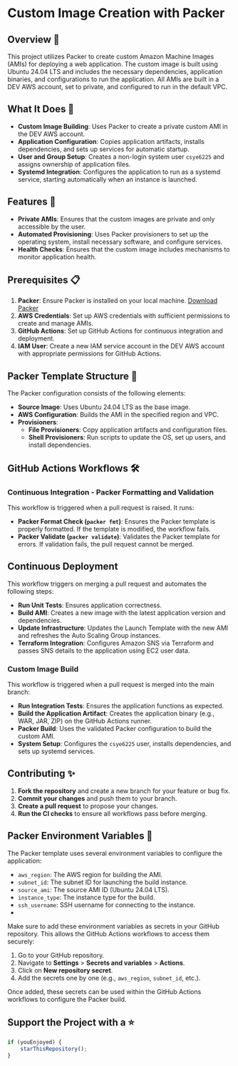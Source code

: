 # Custom Image Creation with Packer

## Overview 📜

This project utilizes Packer to create custom Amazon Machine Images (AMIs) for deploying a web application. The custom image is built using Ubuntu 24.04 LTS and includes the necessary dependencies, application binaries, and configurations to run the application. All AMIs are built in a DEV AWS account, set to private, and configured to run in the default VPC.

## What It Does 🤖

- **Custom Image Building**: Uses Packer to create a private custom AMI in the DEV AWS account.
- **Application Configuration**: Copies application artifacts, installs dependencies, and sets up services for automatic startup.
- **User and Group Setup**: Creates a non-login system user `csye6225` and assigns ownership of application files.
- **Systemd Integration**: Configures the application to run as a systemd service, starting automatically when an instance is launched.

## Features 🚀

- **Private AMIs**: Ensures that the custom images are private and only accessible by the user.
- **Automated Provisioning**: Uses Packer provisioners to set up the operating system, install necessary software, and configure services.
- **Health Checks**: Ensures that the custom image includes mechanisms to monitor application health.

## Prerequisites 📋

1. **Packer**: Ensure Packer is installed on your local machine. [Download Packer](https://www.packer.io/downloads)
2. **AWS Credentials**: Set up AWS credentials with sufficient permissions to create and manage AMIs.
3. **GitHub Actions**: Set up GitHub Actions for continuous integration and deployment.
4. **IAM User**: Create a new IAM service account in the DEV AWS account with appropriate permissions for GitHub Actions.

## Packer Template Structure 📂

The Packer configuration consists of the following elements:

- **Source Image**: Uses Ubuntu 24.04 LTS as the base image.
- **AWS Configuration**: Builds the AMI in the specified region and VPC.
- **Provisioners**:
  - **File Provisioners**: Copy application artifacts and configuration files.
  - **Shell Provisioners**: Run scripts to update the OS, set up users, and install dependencies.

## GitHub Actions Workflows 🛠️

### Continuous Integration - Packer Formatting and Validation

This workflow is triggered when a pull request is raised. It runs:
- **Packer Format Check (`packer fmt`)**: Ensures the Packer template is properly formatted. If the template is modified, the workflow fails.
- **Packer Validate (`packer validate`)**: Validates the Packer template for errors. If validation fails, the pull request cannot be merged.

## Continuous Deployment

This workflow triggers on merging a pull request and automates the following steps:
- **Run Unit Tests**: Ensures application correctness.
- **Build AMI**: Creates a new image with the latest application version and dependencies.
- **Update Infrastructure**: Updates the Launch Template with the new AMI and refreshes the Auto Scaling Group instances.
- **Terraform Integration**: Configures Amazon SNS via Terraform and passes SNS details to the application using EC2 user data.

### Custom Image Build

This workflow is triggered when a pull request is merged into the main branch:
- **Run Integration Tests**: Ensures the application functions as expected.
- **Build the Application Artifact**: Creates the application binary (e.g., WAR, JAR, ZIP) on the GitHub Actions runner.
- **Packer Build**: Uses the validated Packer configuration to build the custom AMI.
- **System Setup**: Configures the `csye6225` user, installs dependencies, and sets up systemd services.

## Contributing ✨

1. **Fork the repository** and create a new branch for your feature or bug fix.
2. **Commit your changes** and push them to your branch.
3. **Create a pull request** to propose your changes.
4. **Run the CI checks** to ensure all workflows pass before merging.

## Packer Environment Variables 📜

The Packer template uses several environment variables to configure the application:

- `aws_region`: The AWS region for building the AMI.
- `subnet_id`: The subnet ID for launching the build instance.
- `source_ami`: The source AMI ID (Ubuntu 24.04 LTS).
- `instance_type`: The instance type for the build.
- `ssh_username`: SSH username for connecting to the instance.
- 
Make sure to add these environment variables as secrets in your GitHub repository. This allows the GitHub Actions workflows to access them securely:

1. Go to your GitHub repository.
2. Navigate to **Settings** > **Secrets and variables** > **Actions**.
3. Click on **New repository secret**.
4. Add the secrets one by one (e.g., `aws_region`, `subnet_id`, etc.).

Once added, these secrets can be used within the GitHub Actions workflows to configure the Packer build.

## Support the Project with a ⭐ 
```javascript
if (youEnjoyed) {
    starThisRepository();
}


